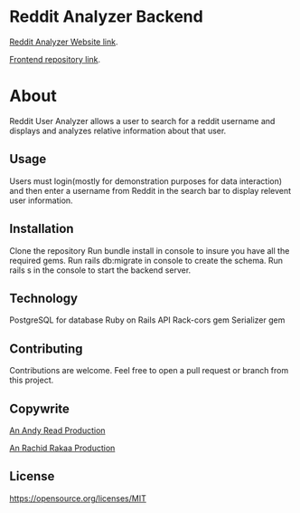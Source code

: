 # Reddit Analyzer Backend
[Reddit Analyzer Website link](https://rachid1982fsb.github.io/RedditAnalyzerFrontendH/).

[Frontend repository link](https://github.com/rachid1982fsb/RedditAnalyzerFrontendH).

# About
Reddit User Analyzer allows a user to search for a reddit username and displays and analyzes relative information about that user.

## Usage

Users must login(mostly for demonstration purposes for data interaction) and then enter a username from Reddit in the search bar to display relevent user information.

## Installation
Clone the repository
Run bundle install in console to insure you have all the required gems.
Run rails db:migrate in console to create the schema.
Run rails s in the console to start the backend server.

## Technology

PostgreSQL for database
Ruby on Rails API 
Rack-cors gem
Serializer gem

## Contributing
Contributions are welcome. Feel free to open a pull request or branch from this project.

## Copywrite

[An Andy Read Production](https://www.linkedin.com/in/andrew-read-983aaa74)

[An Rachid Rakaa Production](https://www.linkedin.com/in/rachid1982fsb/)

## License
https://opensource.org/licenses/MIT

